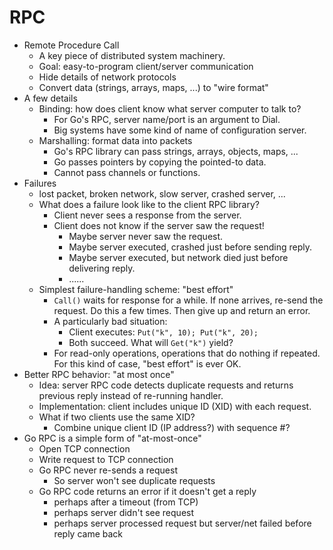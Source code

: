 # RPC

- Remote Procedure Call
  - A key piece of distributed system machinery.
  - Goal: easy-to-program client/server communication
  - Hide details of network protocols
  - Convert data (strings, arrays, maps, ...) to "wire format"
- A few details
  - Binding: how does client know what server computer to talk to?
    - For Go's RPC, server name/port is an argument to Dial.
    - Big systems have some kind of name of configuration server.
  - Marshalling: format data into packets
    - Go's RPC library can pass strings, arrays, objects, maps, ...
    - Go passes pointers by copying the pointed-to data.
    - Cannot pass channels or functions.
- Failures
  - lost packet, broken network, slow server, crashed server, ...
  - What does a failure look like to the client RPC library?
    - Client never sees a response from the server.
    - Client does not know if the server saw the request!
      - Maybe server never saw the request.
      - Maybe server executed, crashed just before sending reply.
      - Maybe server executed, but network died just before delivering reply.
      - ......
  - Simplest failure-handling scheme: "best effort"
    - `Call()` waits for response for a while. If none arrives, re-send the request. Do this a few times. Then give up and return an error.
    - A particularly bad situation:
      - Client executes: `Put("k", 10); Put("k", 20);`
      - Both succeed. What will `Get("k")` yield?
    - For read-only operations, operations that do nothing if repeated. For this kind of case, "best effort" is ever OK.
- Better RPC behavior: "at most once"
  - Idea: server RPC code detects duplicate requests and returns previous reply instead of re-running handler.
  - Implementation: client includes unique ID (XID) with each request.
  - What if two clients use the same XID?
    - Combine unique client ID (IP address?) with sequence #?
- Go RPC is a simple form of "at-most-once"
  - Open TCP connection
  - Write request to TCP connection
  - Go RPC never re-sends a request
    - So server won't see duplicate requests
  - Go RPC code returns an error if it doesn't get a reply
    - perhaps after a timeout (from TCP)
    - perhaps server didn't see request
    - perhaps server processed request but server/net failed before reply came back
